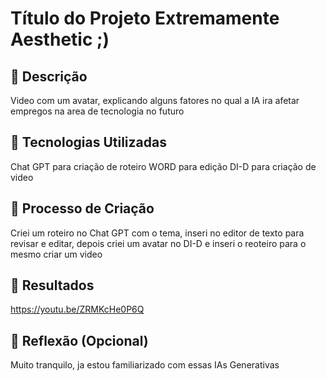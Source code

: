 # Título do Projeto Extremamente Aesthetic ;)

## 📒 Descrição
Video com um avatar, explicando alguns fatores no qual a IA ira afetar empregos na area de tecnologia no futuro

## 🤖 Tecnologias Utilizadas
Chat GPT para criação de roteiro
WORD para edição 
DI-D para criação de video

## 🧐 Processo de Criação
Criei um roteiro no Chat GPT com o tema,  inseri no editor de texto para revisar e editar, depois criei um avatar no DI-D e inseri o reoteiro para o mesmo criar um video 

## 🚀 Resultados
https://youtu.be/ZRMKcHe0P6Q

## 💭 Reflexão (Opcional)
Muito tranquilo, ja estou familiarizado com essas IAs Generativas 
